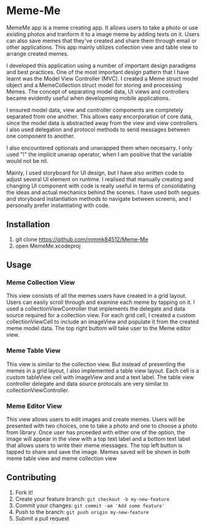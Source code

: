 # Meme-Me

MemeMe app is a meme creating app. It allows users to take a photo or use existing photos and tranform it to a image meme by adding texts on it. Users can also save memes that they've created and share them through email or other applications. This app mainly utilizes collection view and table view to arrange created memes.

I developed this application using a number of important design paradigms and best practices. One of the most important design pattern that I have learnt was the Model View Controller (MVC). I created a Meme struct model object and a MemeCollection struct model for storing and processing Memes. The concept of separating model data, UI views and controllers became evidently useful when developming mobile applications.

I ensured model data, view and controller components are completely separated from one another. This allows easy encorporation of core data, since the model data is abstracted away from the view and view controllers. I also used delegation and protocol methods to send messages between one component to another.

I also encountered optionals and unwrapped them when necesarry. I only used "!" the implicit unwrap operator, when I am positive that the variable would not be nil.

Mainly, I used storyboard for UI design, but I have also written code to adjust several UI element on runtime. I realised that manually creating and changing UI component with code is really useful in terms of consolidating the ideas and actual mechanics behind the scenes. I have used both segues and storyboard instantiation methods to navigate between screens, and I personally prefer instantiating with code.

## Installation

1. git clone https://github.com/mmmk84512/Meme-Me
2. open MemeMe.xcodeproj

## Usage

### Meme Collection View

This view consists of all the memes users have created in a grid layout. Users can easily scroll through and examine each meme by tapping on it. I used a collectionViewController that implements the delegate and data source required for a collection view. For each grid cell, I created a custom collectionViewCell to include an imageView and populate it from the created meme model data.
The top right buttom will take user to the Meme editor view.

### Meme Table View

This view is similar to the collection view. But instead of presenting the memes in a grid layout, I also implemented a table view layout. Each cell is a custom tableView cell with imageView and and a text label. The table view controller delegate and data source protocals are very similar to collectionViewController.

### Meme Editor View

This view allows users to edit images and create memes. Users will be presented with two choices, one to take a photo and one to choose a photo from library. Once user has prceeded with either one of the option, the image will appear in the view with a top text label and a bottom text label that allows users to write their meme messages. The top left button is tapped to share and save the image. Memes saved will be shown in both meme table view and meme collection view

## Contributing

1. Fork it!
2. Create your feature branch: `git checkout -b my-new-feature`
3. Commit your changes: `git commit -am 'Add some feature'`
4. Push to the branch: `git push origin my-new-feature`
5. Submit a pull request
